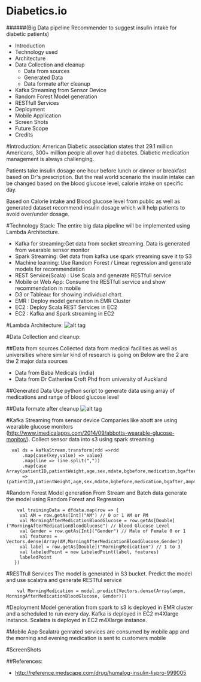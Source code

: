 # Diabetics.io
######(Big Data pipeline Recommender to suggest insulin intake for diabetic patients)

- Introduction
- Technology used
- Architecture
- Data Collection and cleanup
   - Data from sources
   - Generated Data
   - Data formate after cleanup
- Kafka Streaming from Sensor Device
- Random Forest Model generation
- RESTfull Services
- Deployment
- Mobile Application
- Screen Shots
- Future Scope
- Credits


#Introduction:
American Diabetic association states that 29.1 million Americans, 300+ million people all over had diabetes. Diabetic medication management is always challenging.

Patients take insulin dosage one hour before lunch or dinner or breakfast based on Dr's prescription. But the real world scenario the insulin intake can be changed based on the blood glucose level,  calorie intake on specific day. 

Based on Calorie intake and Blood glucose level from public as well as generated dataset recommend insulin dosage which will help patients to avoid over/under dosage. 

#Technology Stack:
The entire big data pipeline will be implemented using Lambda Architecture.

 - Kafka for streaming:Get data from socket streaming. Data is generated from wearable sensor monitor
 - Spark Streaming:  Get data from kafka use spark streaming save it to S3
 - Machine learning: Use Random Forest / Linear regression and generate models for recommendation
 - REST Service(Scala) : Use Scala and generate RESTfull service 
 - Mobile or Web App: Consume the RESTfull service and show recommendation in mobile
 - D3 or Tableau: for showing individual chart.
 - EMR : Deploy model generation in EMR Cluster
 - EC2 : Deploy Scala REST Services in EC2
 - EC2 : Kafka and Spark streaming in EC2

#Lambda Architecture:
![alt tag](https://github.com/Jayaradha/pipeline/blob/master/images/Architecture.png)

#Data Collection and cleanup:

##Data from sources
Collected data from medical facilities as well as universities where similar kind of research is going on
Below are the 2 are the 2 major data sources
 - Data from Baba Medicals (india)
 - Data from Dr Catherine Croft Phd from university of Auckland

##Generated Data
Use python script to generate data using array of medications and range of blood glucose level

##Data formate after cleanup
![alt tag](https://github.com/Jayaradha/pipeline/blob/master/images/input.png)

#Kafka Streaming from sensor device
Companies like abott are using wearable glucose monitors (http://www.imedicalapps.com/2014/09/abbotts-wearable-glucose-monitor/). Collect sensor data into s3 using spark streaming
```
  val ds = kafkaStream.transform(rdd =>rdd
      .map{case(key,value) => value}
      .map(line => line.split(","))
      .map{case Array(patientID,patientWeight,age,sex,mdate,bgbefore,medication,bgafter,ampm)
      =>(patientID,patientWeight,age,sex,mdate,bgbefore,medication,bgafter,ampm)})
```

#Random Forest Model generation
 From Stream and Batch data generate the model using Random Forest and Regression
 ```
     val trainingData = dfdata.map(row => {
      val AM = row.getAs[Int]("AM") // 0 or 1 AM or PM
      val MorningAfterMedicationBloodGlucose = row.getAs[Double]("MorningAfterMedicationBloodGlucose") // blood Glucose Level
      val Gender = row.getAs[Int]("Gender") // Male of Female 0 or 1
      val features = Vectors.dense(Array(AM,MorningAfterMedicationBloodGlucose,Gender))
      val label = row.getAs[Double]("MorningMedication") // 1 to 3
      val labeledPoint = new LabeledPoint(label, features)
      labeledPoint
    })
 ```

#RESTfull Services
The model is generated in S3 bucket. Predict the model and use scalatra and generate RESTful service

```
    val MorningMedication = model.predict(Vectors.dense(Array(ampm, MorningAfterMedicationBloodGlucose, Gender)))
```

#Deployment
 Model generation from spark to s3 is deployed in EMR cluster and a scheduled to run every day. Kafka is deployed in EC2 m4Xlarge instance. Scalatra is deployed in EC2 m4Xlarge instance.

#Mobile App
Scalatra genrated services are consumed by mobile app and the morning and evening medication is sent to customers mobile

#ScreenShots


##References:
- http://reference.medscape.com/drug/humalog-insulin-lispro-999005
